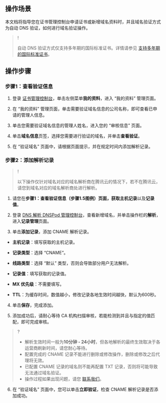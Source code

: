 ## 操作场景

本文档将指导您在证书管理控制台申请证书或新增域名资料时，并且域名验证方式为自动 DNS 验证，如何进行域名验证操作。

>!
> 
> 自动 DNS 验证方式仅支持多年期的国际标准证书。详情请参见 [支持多年期的国际标准证书](https://www.tencentcloud.com/document/product/1007/53630)。
> 


## 操作步骤

### 步骤1：查看验证信息
1. 登录 [证书管理控制台](https://console.cloud.tencent.com/certoverview)，单击左侧菜单**我的资料**，进入 “我的资料” 管理页面。

2. 在 “我的资料” 管理页面，单击需要验证域名信息的公司名称，即可查看已申请的管理人信息。

3. 单击您需要验证域名信息的管理人姓名，进入您的 “审核信息” 页面。

4. 单击**域名信息**页签，选择您需要进行验证的域名，并单击**查看验证**。

5. 在 “验证域名” 页面中，请根据页面提示，并在规定时间内添加解析记录。


### 步骤2：添加解析记录

>!
> 
> 以下操作仅针对域名对应的域名解析商在腾讯云的情况下，若不在腾讯云，请您到域名对应的域名解析商处进行解析。
> 

1. 请您在**步骤1：查看验证信息（步骤1.5图例）**页面，获取**主机记录**以及**记录值**。

2. 登录 [DNS 解析 DNSPod 管理控制台](https://console.cloud.tencent.com/cns)，查看新增域名，并单击操作栏的**解析**，进入**记录管理**页面。

3. 单击**添加记录**，添加 CNAME 解析记录。

  - **主机记录**：填写获取的主机记录。

  - **记录类型**：选择 “CNAME”。

  - **线路类型**：选择 “默认” 类型，否则会导致部分用户无法解析。

  - **记录值**：填写获取的记录值。

  - **MX 优先级**：不需要填写。

  - **TTL**：为缓存时间，数值越小，修改记录各地生效时间越快，默认为600秒。

4. 单击**保存**，完成添加。

5. 添加成功后，请耐心等待 CA 机构扫描审核，若能检测到并且与指定的值匹配，即可完成审核。
   

>?
>   - 解析生效时间一般为**10分钟 - 24小时**，但各地解析的最终生效取决于各运营商刷新时间，请您耐心等待。
>   - 配置完成的 CNAME 记录不能进行删除或修改操作，删除或修改之后代理将无效。
>   - 已配置 CNAME 记录的域名则不能再配置 TXT 记录，否则将可能导致无法通过域名验证。
>   - 操作过程如果出现问题，请您 [联系我们](https://intl.cloud.tencent.com/document/product/1007/30951)。

6. 在 “验证域名” 页面中，您可以单击**立即验证**，检查 CNAME 解析记录是否添加成功。
